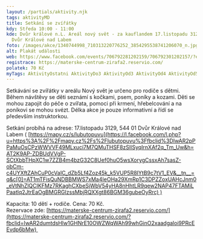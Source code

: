 ```yaml
---
layout: /partials/aktivity.njk
tags: aktivityMD
title: Setkání se zvířátky
kdy: Středa 10:00 - 11:00
kde: Dvůr králové n.L. Areál nový svět - za kauflandem 17.listopadu 3129, 544 01
  Dvůr Králové nad Labem
foto: /images/akce/1340744998_710313220776252_3854295538741206070_n.jpg
alt: Plakát události
web: https://www.facebook.com/events/706792281202159/706792301202157/?event_time_id=706792307868823&ref=newsfeed
registrace: https://materske-centrum-zirafa2.reservio.com/
polatek: 70 Kč
myTags: AktivityOstatni AktivityDo3 AktivityOd3 AktivityOd4 AktivityOd5 AktivityOd6
---
```

<!--StartFragment-->

Setkávání se zvířátky v areálu Nový svět je určeno pro rodiče s dětmi. Během návštěvy se děti seznámí s kočkami, psem, poníky a kozami. Děti se mohou zapojit do péče o zvířata, pomoci při krmení, hřebelcování a na poníkovi se mohou svézt. Délka akce je pouze informativní a řídí se především instruktorkou.

Setkání probíhá na adrese: 17.listopadu 3129, 544 01 Dvůr Králové nad Labem ( [https://mapy.cz/s/lubutopuvu](https://l.facebook.com/l.php?u=https%3A%2F%2Fmapy.cz%2Fs%2Flubutopuvu%3Ffbclid%3DIwAR2pPPaMuOsCPzWWVVF49MLxuci7M7QMuTHSF8zSIlSyqIrnXAf2q_Tm_Uw&h=AT2K9AP-ZDBUdVVgP-SCtXbbTHpXC1w7ZZB4m4bzG32C8Uef0huO5wsXorygCssxAh7sasZ-obCm-c4UYXftZAhCuP0cVaIC_dZb5Lf4Zoz45k_k5VUP5R8IYtB9c7tV1_EV&__tn__=q&c[0]=AT1mTFisQuNDBBMWS7xMa4IeOHa29XmRp1C3DPZZoxUAHcJnm0_eVtNhZlQCIKFMz7RKaghCXbeSjWbV54yHA8nHhtLR9qew2NAP47FTAMiLPaatlq2JtrEaOgBMGRGIzssMbjRQXXgt86BGM36gubeOyRrc) )

Kapacita: 10 dětí + rodiče. Cena: 70 Kč.\
Rezervace zde: [https://materske-centrum-zirafa2.reservio.com/](https://materske-centrum-zirafa2.reservio.com/?fbclid=IwAR2dumtdsHlw1GHNrE10OWZWqWAh99whGinO2xaadgaloi9PRcEEvdp6bMw) 

<!--EndFragment-->